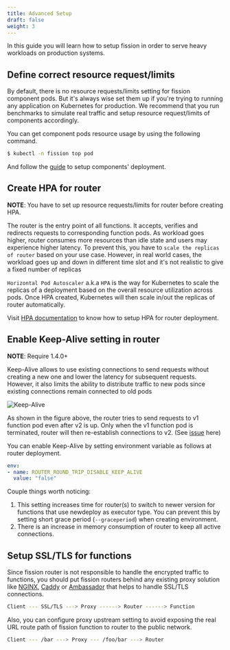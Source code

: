 ```yaml
---
title: Advanced Setup
draft: false
weight: 3
---
```


In this guide you will learn how to setup fission in order to serve heavy workloads on production systems.

## Define correct resource request/limits

By default, there is no resource requests/limits setting for fission component pods. But it's always wise set them up 
if you're trying to running any application on Kubernetes for production. We recommend that you run benchmarks to 
simulate real traffic and setup resource request/limits of components accordingly.

You can get component pods resource usage by using the following command.

```bash
$ kubectl -n fission top pod
```

And follow the [guide](https://kubernetes.io/docs/concepts/configuration/manage-compute-resources-container/) to setup components' deployment.

## Create HPA for router

**NOTE**: You have to set up resource requests/limits for router before creating HPA.

The router is the entry point of all functions. It accepts, verifies and redirects requests to corresponding function pods.
As workload goes higher, router consumes more resources than idle state and users may experience higher latency. 
To prevent this, you have to `scale the replicas of router` based on your use case. However, in real world cases, 
the workload goes up and down in different time slot and it's not realistic to give a fixed number of replicas

`Horizontal Pod Autoscaler` a.k.a `HPA` is the way for Kubernetes to scale the replicas of a deployment based 
on the overall resource utilization across pods. Once HPA created, Kubernetes will then scale 
in/out the replicas of router automatically.
 
Visit [HPA documentation](https://kubernetes.io/docs/tasks/run-application/horizontal-pod-autoscale-walkthrough/) 
to know how to setup HPA for router deployment.

## Enable Keep-Alive setting in router

**NOTE**: Require 1.4.0+

Keep-Alive allows to use existing connections to send requests without creating a new one and lower the latency for subsequent
requests. However, it also limits the ability to distribute traffic to new pods since existing connections remain connected to old pods

![Keep-Alive](../assets/keep-alive-explain.png)

As shown in the figure above, the router tries to send requests to v1 function pod even after v2 is up. Only when the v1 function pod
is terminated, router will then re-establish connections to v2. (See [issue](https://github.com/fission/fission/issues/723#issuecomment-395483957) here)

You can enable Keep-Alive by setting environment variable as follows at router deployment.

```yaml
env:
- name: ROUTER_ROUND_TRIP_DISABLE_KEEP_ALIVE
  value: "false"
``` 

Couple things worth noticing:

1. This setting increases time for router(s) to switch to newer version for functions that use newdeploy as executor type. 
You can prevent this by setting short grace period (`--graceperiod`) when creating environment.
2. There is an increase in memory consumption of router to keep all active connections.

## Setup SSL/TLS for functions

Since fission router is not responsible to handle the encrypted traffic to functions, you should put 
fission routers behind any existing proxy solution like [NGINX](https://www.nginx.com/blog/nginx-ssl/), 
[Caddy](https://caddyserver.com/) or [Ambassador](https://github.com/datawire/ambassador) that helps to handle SSL/TLS 
connections.

```bash
Client --- SSL/TLS ---> Proxy ------> Router ------> Function  
```

Also, you can configure proxy upstream setting to avoid exposing the real URL route path of fission function to router to the public network.

```bash
Client --- /bar ---> Proxy --- /foo/bar ---> Router  
```
